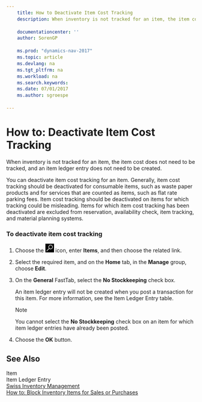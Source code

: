 ```yaml
---
    title: How to Deactivate Item Cost Tracking 
    description: When inventory is not tracked for an item, the item cost does not need to be tracked, and an item ledger entry does not need to be created.
    
    documentationcenter: ''
    author: SorenGP

    ms.prod: "dynamics-nav-2017"
    ms.topic: article
    ms.devlang: na
    ms.tgt_pltfrm: na
    ms.workload: na
    ms.search.keywords:
    ms.date: 07/01/2017
    ms.author: sgroespe

---
```

# How to: Deactivate Item Cost Tracking
When inventory is not tracked for an item, the item cost does not need to be tracked, and an item ledger entry does not need to be created.  
  
 You can deactivate item cost tracking for an item. Generally, item cost tracking should be deactivated for consumable items, such as waste paper products and for services that are counted as items, such as flat rate parking fees. Item cost tracking should be deactivated on items for which tracking could be misleading. Items for which item cost tracking has been deactivated are excluded from reservation, availability check, item tracking, and material planning systems.  
  
### To deactivate item cost tracking  
  
1.  Choose the ![Search for Page or Report](../../media/ui-search/search_small.png "Search for Page or Report icon") icon, enter **Items**, and then choose the related link.  
  
2.  Select the required item, and on the **Home** tab, in the **Manage** group, choose **Edit**.  
  
3.  On the **General** FastTab, select the **No Stockkeeping** check box.  
  
     An item ledger entry will not be created when you post a transaction for this item. For more information, see the Item Ledger Entry table.  
  
    > [!NOTE]  
    >  You cannot select the **No Stockkeeping** check box on an item for which item ledger entries have already been posted.  
  
4.  Choose the **OK** button.  
  
## See Also  
 Item   
 Item Ledger Entry   
 [Swiss Inventory Management](swiss-inventory-management.md)   
 [How to: Block Inventory Items for Sales or Purchases](how-to-block-inventory-items-for-sales-or-purchases.md)